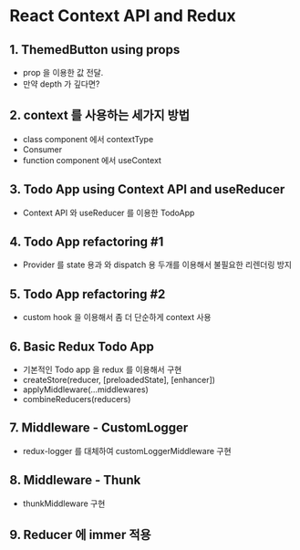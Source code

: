 # React Context API and Redux

## 1. ThemedButton using props
- prop 을 이용한 값 전달.
- 만약 depth 가 깊다면?

## 2. context 를 사용하는 세가지 방법
- class component 에서 contextType
- Consumer
- function component 에서 useContext

## 3. Todo App using Context API and useReducer
- Context API 와 useReducer 를 이용한 TodoApp

## 4. Todo App refactoring #1 
- Provider 를 state 용과 와 dispatch 용 두개를 이용해서 불필요한 리렌더링 방지

## 5. Todo App refactoring #2
- custom hook 을 이용해서 좀 더 단순하게 context 사용

## 6. Basic Redux Todo App
- 기본적인 Todo app 을 redux 를 이용해서 구현
- createStore(reducer, [preloadedState], [enhancer])
- applyMiddleware(...middlewares)
- combineReducers(reducers)

## 7. Middleware - CustomLogger
- redux-logger 를 대체하여 customLoggerMiddleware 구현

## 8. Middleware - Thunk
- thunkMiddleware 구현

## 9. Reducer 에 immer 적용